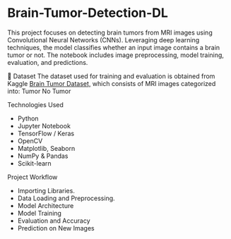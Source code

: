 # Brain-Tumor-Detection-DL
This project focuses on detecting brain tumors from MRI images using Convolutional Neural Networks (CNNs). Leveraging deep learning techniques, the model classifies whether an input image contains a brain tumor or not. The notebook includes image preprocessing, model training, evaluation, and predictions.

📂 Dataset
The dataset used for training and evaluation is obtained from Kaggle [Brain Tumor Dataset,](https://www.kaggle.com/datasets/orvile/brain-tumor-dataset) which consists of MRI images categorized into:
Tumor
No Tumor

Technologies Used
* Python
* Jupyter Notebook
* TensorFlow / Keras
* OpenCV
* Matplotlib, Seaborn
* NumPy & Pandas
* Scikit-learn

Project Workflow
* Importing Libraries.
* Data Loading and Preprocessing.
* Model Architecture
* Model Training
* Evaluation and Accuracy
* Prediction on New Images

